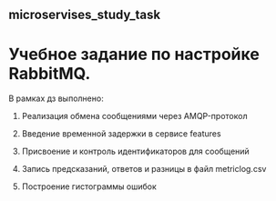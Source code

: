## microservises_study_task

# Учебное задание по настройке RabbitMQ.

В рамках дз выполнено:

1. Реализация обмена сообщениями через AMQP-протокол 

2. Введение временной задержки в сервисе features 

3. Присвоение и контроль идентификаторов для сообщений  

4. Запись предсказаний, ответов и разницы в файл metriclog.csv  

5. Построение гистограммы ошибок
